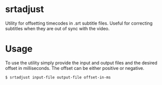 # srtadjust
Utility for offsetting timecodes in .srt subtitle files. Useful for correcting subtitles when they are out of sync with the video.

# Usage
To use the utility simply provide the input and output files and the desired offset in milliseconds. The offset can be either positive or negative.
```sh
$ srtadjust input-file output-file offset-in-ms
```
